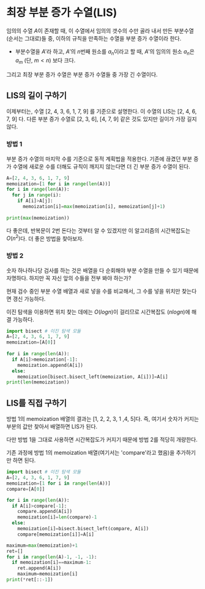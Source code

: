 # 최장 부분 증가 수열(LIS)

임의의 수열 $A$이 존재할 때, 이 수열에서 임의의 갯수의 수만 골라 내서 만든 부분수열(순서는 그대로)들 중, 이하의 규칙을 만족하는 수열을 부분 증가 수열이라 한다.

* 부분수열을 $A'$라 하고, $A'$의 $n$번째 원소를 $a_n$이라고 할 때, $A'$의 임의의 원소 $a_n$은 $a_m$ (단, $m \lt n$) 보다 크다.

그리고 최장 부분 증가 수열은 부분 증가 수열들 중 가장 긴 수열이다.

## LIS의 길이 구하기

이제부터는, 수열 [2, 4, 3, 6, 1, 7, 9] 를 기준으로 설명한다. 이 수열의 LIS는 [2, 4, 6, 7, 9] 다. 다른 부분 증가 수열로 [2, 3, 6], [4, 7, 9] 같은 것도 있지만 길이가 가장 길지 않다.

### 방법 1

부분 증가 수열의 마지막 수를 기준으로 동적 계획법을 적용한다. 기존에 끊겼던 부분 증가 수열에 새로운 수를 더해도 규칙이 깨지지 않는다면 더 긴 부분 증가 수열이 된다.

```python
A=[2, 4, 3, 6, 1, 7, 9]
memoization=[1 for i in range(len(A))]
for i in range(len(A)):
  for j in range(i):
    if A[i]>A[j]:
      memoization[i]=max(memoization[i], memoization[j]+1)
      
print(max(memoization))
```

다 좋은데, 반복문이 2번 돈다는 것부터 알 수 있겠지만 이 알고리즘의 시간복잡도는 $O(n^2)$다. 더 좋은 방법을 찾아보자.

### 방법 2

숫자 하나하나당 검사를 하는 것은 배열을 다 순회해야 부분 수열을 만들 수 있기 때문에 자명하다. 하지만 꼭 자신 앞의 수들을 전부 봐야 하는가?

현재 검수 중인 부분 수열 배열과 새로 넣을 수를 비교해서, 그 수를 넣을 위치만 찾는다면 갱신 가능하다.

이진 탐색을 이용하면 위치 찾는 데에는 $O(log n)$이 걸리므로 시간복잡도 $(n log n)$에 해결 가능하다.

```python
import bisect # 이진 탐색 모듈
A=[2, 4, 3, 6, 1, 7, 9]
memoization=[A[0]]
 
for i in range(len(A)):
  if A[i]>memoization[-1]:
    memoization.append(A[i])
  else:
    memoization[bisect.bisect_left(memoization, A[i])]=A[i]
print(len(memoization))
```


## LIS를 직접 구하기

방법 1의 memoization 배열의 결과는 [1, 2, 2, 3, 1 ,4, 5]다. 즉, 여기서 숫자가 커지는 부분의 값만 찾아서 배열하면 LIS가 된다.

다만 방법 1을 그대로 사용하면 시간복잡도가 커지기 때문에 방법 2를 적당히 개량한다.

기존 과정에 방법 1의 memoization 배열(여기서는 'compare'라고 했음)을 추가하기만 하면 된다.

```python
import bisect # 이진 탐색 모듈
A=[2, 4, 3, 6, 1, 7, 9]
memoization=[1 for i in range(len(A))]
compare=[A[0]]

for i in range(len(A)):
  if A[i]>compare[-1]:
    compare.append(A[i])
    memoization[i]=len(compare)-1
  else:
    memoization[i]=bisect.bisect_left(compare, A[i])
    compare[memoization[i]]=A[i]

maximum=max(memoization)+1
ret=[]
for i in range(len(A)-1, -1, -1):
  if memoization[i]==maximum-1:
    ret.append(A[i])
    maximum=memoization[i]
print(*ret[::-1])
```
